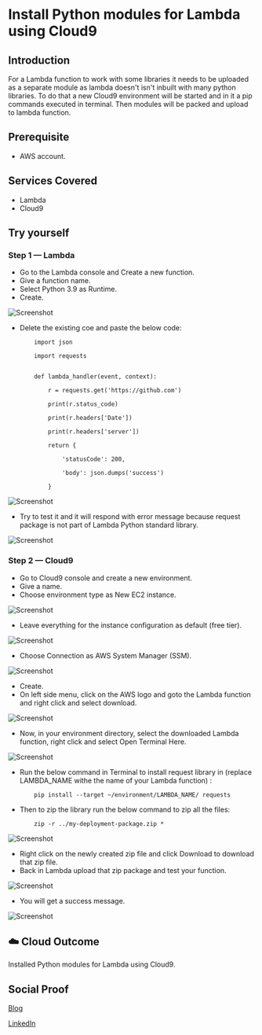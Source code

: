 # Install Python modules for Lambda using Cloud9

## Introduction

For a Lambda function to work with some libraries it needs to be uploaded as a separate module as lambda doesn't isn't inbuilt with many python libraries. To do that a new Cloud9 environment will be started and in it a pip commands executed in terminal. Then modules will be packed and upload to lambda function.

## Prerequisite

- AWS account.

## Services Covered

- Lambda
- Cloud9

## Try yourself

### Step 1 — Lambda
- Go to the Lambda console and Create a new function.
- Give a function name.
- Select Python 3.9 as Runtime.
- Create.

![Screenshot](https://github.com/aaditunni/100DaysOfCloud/blob/main/Journey/058/day58.JPG)

- Delete the existing coe and paste the below code:
    ```
        import json

        import requests

        
        def lambda_handler(event, context):

            r = requests.get('https://github.com') 

            print(r.status_code)

            print(r.headers['Date'])

            print(r.headers['server'])

            return {

                'statusCode': 200,

                'body': json.dumps('success')

            }
    ```

![Screenshot](https://github.com/aaditunni/100DaysOfCloud/blob/main/Journey/058/day58.1.JPG)

- Try to test it  and it will respond with error message because request package is not part of Lambda Python standard library.

![Screenshot](https://github.com/aaditunni/100DaysOfCloud/blob/main/Journey/058/day58.2.JPG)

### Step 2 — Cloud9
- Go to Cloud9 console and create a new environment.
- Give a name.
- Choose environment type as New EC2 instance. 

![Screenshot](https://github.com/aaditunni/100DaysOfCloud/blob/main/Journey/058/day58.3.JPG)

- Leave everything for the instance configuration as default (free tier).

![Screenshot](https://github.com/aaditunni/100DaysOfCloud/blob/main/Journey/058/day58.4.JPG)

- Choose Connection as AWS System Manager (SSM).

![Screenshot](https://github.com/aaditunni/100DaysOfCloud/blob/main/Journey/058/day58.5.JPG)

- Create.
- On left side menu, click on the AWS logo and goto the Lambda function and right click and select download.

![Screenshot](https://github.com/aaditunni/100DaysOfCloud/blob/main/Journey/058/day58.6.JPG)

- Now, in your environment directory, select the downloaded Lambda function, right click and select Open Terminal Here.

![Screenshot](https://github.com/aaditunni/100DaysOfCloud/blob/main/Journey/058/day58.7.JPG)

- Run the below command in Terminal to install request library in (replace LAMBDA_NAME withe the name of your Lambda function) :
    ```
        pip install --target ~/environment/LAMBDA_NAME/ requests
    ```
- Then to zip the library run the below command to zip all the files:
    ```
        zip -r ../my-deployment-package.zip *
    ```

![Screenshot](https://github.com/aaditunni/100DaysOfCloud/blob/main/Journey/058/day58.8.JPG)

- Right click on the newly created zip file and click Download to download that zip file.
- Back in Lambda upload that zip package and test your function.

![Screenshot](https://github.com/aaditunni/100DaysOfCloud/blob/main/Journey/058/day58.9.JPG)

- You will get a success message.

![Screenshot](https://github.com/aaditunni/100DaysOfCloud/blob/main/Journey/058/day58.10.JPG)

## ☁️ Cloud Outcome

Installed Python modules for Lambda using Cloud9.


## Social Proof

[Blog](https://dev.to/aaditunni/install-python-modules-for-lambda-using-cloud9-3kn5)

[LinkedIn](https://www.linkedin.com/posts/aaditunni_100daysofcloud-aws-cloud-activity-7036083024664379392-qsM4?utm_source=share&utm_medium=member_desktop)
